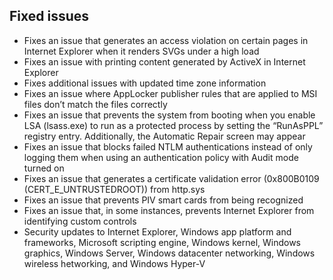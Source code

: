 ## Fixed issues
- Fixes an issue that generates an access violation on certain pages in Internet Explorer when it renders SVGs under a high load
- Fixes an issue with printing content generated by ActiveX in Internet Explorer
- Fixes additional issues with updated time zone information
- Fixes an issue where AppLocker publisher rules that are applied to MSI files don’t match the files correctly
- Fixes an issue that prevents the system from booting when you enable LSA (lsass.exe) to run as a protected process by setting the “RunAsPPL” registry entry. Additionally, the Automatic Repair screen may appear
- Fixes an issue that blocks failed NTLM authentications instead of only logging them when using an authentication policy with Audit mode turned on
- Fixes an issue that generates a certificate validation error (0x800B0109 (CERT_E_UNTRUSTEDROOT)) from http.sys
- Fixes an issue that prevents PIV smart cards from being recognized
- Fixes an issue that, in some instances, prevents Internet Explorer from identifying custom controls
- Security updates to Internet Explorer, Windows app platform and frameworks, Microsoft scripting engine, Windows kernel, Windows graphics, Windows Server, Windows datacenter networking, Windows wireless hetworking, and Windows Hyper-V
